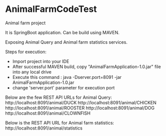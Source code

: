 # AnimalFarmCodeTest
Animal farm project

It is SpringBoot application. Can be build using MAVEN.

Exposing Animal Query and Animal farm statistics services.

Steps for execution:
- Import project into your IDE
- After successful MAVEN build, copy "AnimalFarmApplication-1.0.jar" file into any local drive
- Execute this command : java -Dserver.port=8091 -jar AnimalFarmApplication-1.0.jar
- change 'server.port' parameter for execution port

Below are the few REST API URLs for Animal Query:
http://localhost:8091/animal/DUCK
http://localhost:8091/animal/CHICKEN
http://localhost:8091/animal/ROOSTER
http://localhost:8091/animal/DOG
http://localhost:8091/animal/CLOWNFISH

Below is the REST API URL for Animal farm statistics:
http://localhost:8091/animal/statistics

